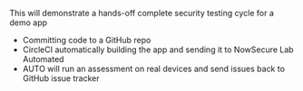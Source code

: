 This will demonstrate a hands-off complete security testing cycle for a demo app


- Committing code to a GitHub repo
- CircleCI automatically building the app and sending it to NowSecure Lab Automated
- AUTO will run an assessment on real devices and send issues back to GitHub issue tracker
